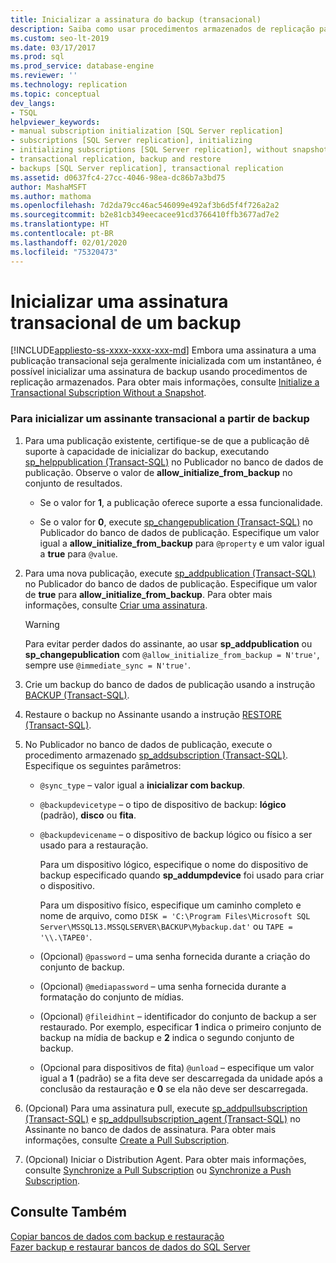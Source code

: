 ```yaml
---
title: Inicializar a assinatura do backup (transacional)
description: Saiba como usar procedimentos armazenados de replicação para inicializar uma publicação Transacional de um backup em SQL Server.
ms.custom: seo-lt-2019
ms.date: 03/17/2017
ms.prod: sql
ms.prod_service: database-engine
ms.reviewer: ''
ms.technology: replication
ms.topic: conceptual
dev_langs:
- TSQL
helpviewer_keywords:
- manual subscription initialization [SQL Server replication]
- subscriptions [SQL Server replication], initializing
- initializing subscriptions [SQL Server replication], without snapshots
- transactional replication, backup and restore
- backups [SQL Server replication], transactional replication
ms.assetid: d0637fc4-27cc-4046-98ea-dc86b7a3bd75
author: MashaMSFT
ms.author: mathoma
ms.openlocfilehash: 7d2da79cc46ac546099e492af3b6d5f4f726a2a2
ms.sourcegitcommit: b2e81cb349eecacee91cd3766410ffb3677ad7e2
ms.translationtype: HT
ms.contentlocale: pt-BR
ms.lasthandoff: 02/01/2020
ms.locfileid: "75320473"
---
```

# <a name="initialize-a-transactional-subscription-from-a-backup"></a>Inicializar uma assinatura transacional de um backup
[!INCLUDE[appliesto-ss-xxxx-xxxx-xxx-md](../../includes/appliesto-ss-xxxx-xxxx-xxx-md.md)]
  Embora uma assinatura a uma publicação transacional seja geralmente inicializada com um instantâneo, é possível inicializar uma assinatura de backup usando procedimentos de replicação armazenados. Para obter mais informações, consulte [Initialize a Transactional Subscription Without a Snapshot](../../relational-databases/replication/initialize-a-transactional-subscription-without-a-snapshot.md).  
  
### <a name="to-initialize-a-transactional-subscriber-from-a-backup"></a>Para inicializar um assinante transacional a partir de backup  
  
1.  Para uma publicação existente, certifique-se de que a publicação dê suporte à capacidade de inicializar do backup, executando [sp_helppublication &#40;Transact-SQL&#41;](../../relational-databases/system-stored-procedures/sp-helppublication-transact-sql.md) no Publicador no banco de dados de publicação. Observe o valor de **allow_initialize_from_backup** no conjunto de resultados.  
  
    -   Se o valor for **1**, a publicação oferece suporte a essa funcionalidade.  
  
    -   Se o valor for **0**, execute [sp_changepublication &#40;Transact-SQL&#41;](../../relational-databases/system-stored-procedures/sp-changepublication-transact-sql.md) no Publicador do banco de dados de publicação. Especifique um valor igual a **allow_initialize_from_backup** para `@property` e um valor igual a **true** para `@value`.  
  
2.  Para uma nova publicação, execute [sp_addpublication &#40;Transact-SQL&#41;](../../relational-databases/system-stored-procedures/sp-addpublication-transact-sql.md) no Publicador do banco de dados de publicação. Especifique um valor de **true** para **allow_initialize_from_backup**. Para obter mais informações, consulte [Criar uma assinatura](../../relational-databases/replication/publish/create-a-publication.md).  
  
    > [!WARNING]  
    >  Para evitar perder dados do assinante, ao usar **sp_addpublication** ou **sp_changepublication** com `@allow_initialize_from_backup = N'true'`, sempre use `@immediate_sync = N'true'`.  
  
3.  Crie um backup do banco de dados de publicação usando a instrução [BACKUP &#40;Transact-SQL&#41;](../../t-sql/statements/backup-transact-sql.md).  
  
4.  Restaure o backup no Assinante usando a instrução [RESTORE &#40;Transact-SQL&#41;](../../t-sql/statements/restore-statements-transact-sql.md).  
  
5.  No Publicador no banco de dados de publicação, execute o procedimento armazenado [sp_addsubscription &#40;Transact-SQL&#41;](../../relational-databases/system-stored-procedures/sp-addsubscription-transact-sql.md). Especifique os seguintes parâmetros:  
  
    -   `@sync_type` – valor igual a **inicializar com backup**.  
  
    -   `@backupdevicetype` – o tipo de dispositivo de backup: **lógico** (padrão), **disco** ou **fita**.  
  
    -   `@backupdevicename` – o dispositivo de backup lógico ou físico a ser usado para a restauração.  
  
         Para um dispositivo lógico, especifique o nome do dispositivo de backup especificado quando **sp_addumpdevice** foi usado para criar o dispositivo.  
  
         Para um dispositivo físico, especifique um caminho completo e nome de arquivo, como `DISK = 'C:\Program Files\Microsoft SQL Server\MSSQL13.MSSQLSERVER\BACKUP\Mybackup.dat'` ou `TAPE = '\\.\TAPE0'`.  
  
    -   (Opcional) `@password` – uma senha fornecida durante a criação do conjunto de backup.  
  
    -   (Opcional) `@mediapassword` – uma senha fornecida durante a formatação do conjunto de mídias.  
  
    -   (Opcional) `@fileidhint` – identificador do conjunto de backup a ser restaurado. Por exemplo, especificar **1** indica o primeiro conjunto de backup na mídia de backup e **2** indica o segundo conjunto de backup.  
  
    -   (Opcional para dispositivos de fita) `@unload` – especifique um valor igual a **1** (padrão) se a fita deve ser descarregada da unidade após a conclusão da restauração e **0** se ela não deve ser descarregada.  
  
6.  (Opcional) Para uma assinatura pull, execute [sp_addpullsubscription &#40;Transact-SQL&#41;](../../relational-databases/system-stored-procedures/sp-addpullsubscription-transact-sql.md) e [sp_addpullsubscription_agent &#40;Transact-SQL&#41;](../../relational-databases/system-stored-procedures/sp-addpullsubscription-agent-transact-sql.md) no Assinante no banco de dados de assinatura. Para obter mais informações, consulte [Create a Pull Subscription](../../relational-databases/replication/create-a-pull-subscription.md).  
  
7.  (Opcional) Iniciar o Distribution Agent. Para obter mais informações, consulte [Synchronize a Pull Subscription](../../relational-databases/replication/synchronize-a-pull-subscription.md) ou [Synchronize a Push Subscription](../../relational-databases/replication/synchronize-a-push-subscription.md).  
  
## <a name="see-also"></a>Consulte Também  
 [Copiar bancos de dados com backup e restauração](../../relational-databases/databases/copy-databases-with-backup-and-restore.md)   
 [Fazer backup e restaurar bancos de dados do SQL Server](../../relational-databases/backup-restore/back-up-and-restore-of-sql-server-databases.md)  
  
  
